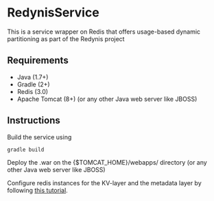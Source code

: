 # RedynisService

This is a service wrapper on Redis that offers usage-based dynamic partitioning as part of the Redynis project

## Requirements
* Java (1.7+)
* Gradle (2+)
* Redis (3.0)
* Apache Tomcat (8+)  (or any other Java web server like JBOSS)

## Instructions

Build the service using
```
gradle build
```

Deploy the .war on the {$TOMCAT_HOME}/webapps/ directory (or any other Java web server like JBOSS)

Configure redis instances for the KV-layer and the metadata layer by following [this tutorial](https://redis.io/topics/config).
